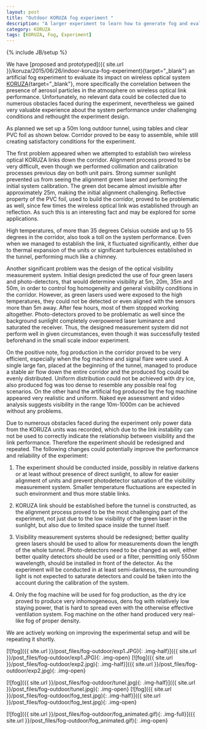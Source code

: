```yaml
---
layout: post
title: "Outdoor KORUZA fog experiment "
description: "A larger experiment to learn how to generate fog and evaluate impact on wireless optical systems at 50m length"
category: KORUZA
tags: [KORUZA, Fog, Experiment]
---
```

{% include JB/setup %}

We have [proposed and prototyped]({{ site.url }}/koruza/2015/06/26/indoor-koruza-fog-experiment){target="_blank"} an artificial fog experiment to evaluate its impact on wireless optical system [KORUZA](http://koruza.net){target="_blank"}, more specifically the correlation between the presence of aerosol particles in the atmosphere on wireless optical link performance. Unfortunately, no relevant data could be collected due to numerous obstacles faced during the experiment, nevertheless we gained very valuable experience about the system performance under challenging conditions and rethought the experiment design. 

As planned we set up a 50m long outdoor tunnel, using tables and clear PVC foil as shown below. Corridor proved to be easy to assemble, while still creating satisfactory conditions for the experiment.

The first problem appeared when we attempted to establish two wireless optical KORUZA links down the corridor. Alignment process proved to be very difficult, even though we performed 
collimation and calibration processes previous day on both unit pairs. Strong summer sunlight prevented us from seeing the alignment green laser and performing the initial system calibration. The green dot became almost invisible after approximately 25m, making the initial alignment challenging. Reflective property of the PVC foil, used to build the corridor, proved to be problematic as well, since few times the wireless optical link was established through an reflection. As such this is an interesting fact and may be explored for some applications.

High temperatures, of more than 35 degrees Celsius outside and up to 55 degrees in the corridor, also took a toll on the system performance. Even when we managed to establish the link,
it fluctuated significantly, either due to thermal expansion of the units or significant turbulences established in the tunnel, performing much like a chimney.

Another significant problem was the design of the optical visibility measurement system. Initial design predicted the use of four green lasers and photo-detectors, that would determine 
visibility at 5m, 20m, 35m and 50m, in order to control fog homogeneity and general visibility conditions in the corridor. However, as green lasers used were exposed to the high temperatures, they could not be detected or even aligned with the sensors more than 5m away. After few hours, most of them stopped working altogether. Photo-detectors proved to be problematic as well since the background sunlight completely overpowered laser luminance and saturated the receiver. Thus, the designed measurement system did not perform well in given circumstances, even though it was successfully tested beforehand in the small scale indoor experiment.   

On the positive note, fog production in the corridor proved to be very efficient, especially when the fog machine and signal flare were used. A single large fan, 
placed at the beginning of the tunnel, managed to produce a stable air flow down the entire corridor and the produced fog could be evenly distributed. Uniform distribution could not be 
achieved with dry ice, also produced fog was too dense to resemble any possible real fog scenarios. On the other hand the artificial fog produced by the fog machine appeared 
very realistic and uniform. Naked eye assessment and video analysis suggests visibility in the range 10m-1000m can be achieved without any problems. 

Due to numerous obstacles faced during the experiment only power data from the KORUZA units was recorded, which due to the link instability can not be used to correctly indicate 
the relationship between visibility and the link performance. Therefore the experiment should be redesigned and repeated. The following changes could potentially 
improve the performance and reliability of the experiment:

1. The experiment should be conducted inside, possibly in relative darkens or at least without presence of direct sunlight, to allow for easier alignment of units and prevent photodetector saturation of the visibility measurement system. Smaller temperature fluctuations are expected in such environment and thus more stable links. 

1. KORUZA link should be established before the tunnel is constructed, as the alignment process proved to be the most challenging part 
of the experiment, not just due to the low visibility of the green laser in the sunlight, but also due to limited space inside the tunnel itself.  

1. Visibility measurement systems should be redesigned; better quality green lasers should be used to allow for measurements down the length of the whole tunnel. Photo-detectors 
need to be changed as well, either better quality detectors should be used or a filter, permitting only 550nm wavelength, should be installed in front of the detector. 
As the experiment will be conducted in at least semi-darkness, the surrounding light is not expected to saturate detectors and could be taken into the account during the 
calibration of the system. 

1. Only the fog machine will be used for fog production, as the dry ice proved to produce very inhomogeneous, dens fog with relatively low staying power, that is hard to spread
even with the otherwise effective ventilation system. Fog machine on the other hand produced very real-like fog of proper density. 

We are actively working on improving the experimental setup and will be repeating it shortly.

[![fog]({{ site.url }}/post_files/fog-outdoor/exp1.JPG){: .img-half}]({{ site.url }}/post_files/fog-outdoor/exp1.JPG){: .img-open}
[![fog]({{ site.url }}/post_files/fog-outdoor/exp2.jpg){: .img-half}]({{ site.url }}/post_files/fog-outdoor/exp2.jpg){: .img-open}

[![fog]({{ site.url }}/post_files/fog-outdoor/tunel.jpg){: .img-half}]({{ site.url }}/post_files/fog-outdoor/tunel.jpg){: .img-open}
[![fog]({{ site.url }}/post_files/fog-outdoor/fog_test.jpg){: .img-half}]({{ site.url }}/post_files/fog-outdoor/fog_test.jpg){: .img-open}

[![fog]({{ site.url }}/post_files/fog-outdoor/fog_animated.gif){: .img-full}]({{ site.url }}/post_files/fog-outdoor/fog_animated.gif){: .img-open}

